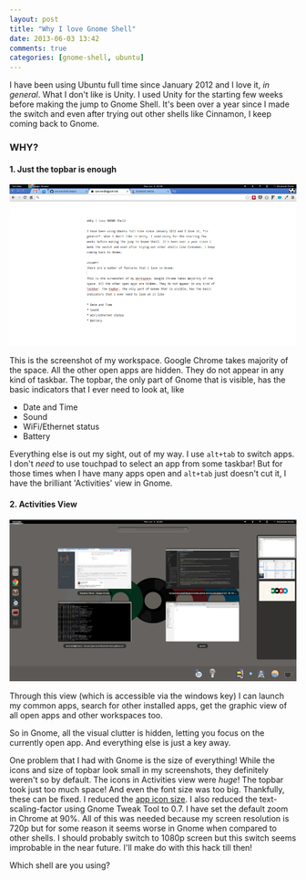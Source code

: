 ```yaml
---
layout: post
title: "Why I love Gnome Shell"
date: 2013-06-03 13:42
comments: true
categories: [gnome-shell, ubuntu]
---
```


I have been using Ubuntu full time since January 2012 and I love it, *in general*. What I don't like is Unity. I used Unity for the starting few weeks before making the jump to Gnome Shell. It's been over a year since I made the switch and even after trying out other shells like Cinnamon, I keep coming back to Gnome. 

<!-- more -->

### WHY?

#### 1. Just the topbar is enough

<img src="/images/posts/gnome/1.png"/>

This is the screenshot of my workspace. Google Chrome takes majority of the space. All the other open apps are hidden. They do not appear in any kind of taskbar. The topbar, the only part of Gnome that is visible, has the basic indicators that I ever need to look at, like

* Date and Time
* Sound
* WiFi/Ethernet status
* Battery
 
Everything else is out my sight, out of my way. I use `alt+tab` to switch apps. I don't *need* to use touchpad to select an app from some taskbar! But for those times when I have many apps open and `alt+tab` just doesn't cut it, I have the brilliant 'Activities' view in Gnome. 

#### 2. Activities View

<img src="/images/posts/gnome/2.png" />

Through this view (which is accessible via the windows key) I can launch my common apps, search for other installed apps, get the graphic view of all open apps and other workspaces too. 

So in Gnome, all the visual clutter is hidden, letting you focus on the currently open app. And everything else is just a key away. 

One problem that I had with Gnome is the size of everything! While the icons and size of topbar look small in my screenshots, they definitely weren't so by default. The icons in Activities view were *huge*! The topbar took just too much space! And even the font size was too big. Thankfully, these can be fixed. I reduced the [app icon size](https://gist.github.com/shashankmehta/3621403). I also reduced the text-scaling-factor using Gnome Tweak Tool to 0.7. I have set the default zoom in Chrome at 90%. All of this was needed because my screen resolution is 720p but for some reason it seems worse in Gnome when compared to other shells. I should probably switch to 1080p screen but this switch seems improbable in the near future. I'll make do with this hack till then!

Which shell are you using?